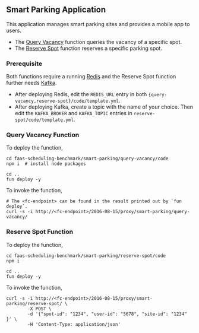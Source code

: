 
## Smart Parking Application

This application manages smart parking sites and provides a mobile app to users.
- The [Query Vacancy](#query-vacancy-function) function queries the vacancy of a specific spot.
- The [Reserve Spot](#reserve-spot-function) function reserves a specific parking spot.

### Prerequisite

Both functions require a running [Redis](https://redis.io/) and the Reserve Spot function further needs [Kafka](https://kafka.apache.org/).
- After deploying Redis, edit the `REDIS_URL` entry in both `{query-vacancy,reserve-spot}/code/template.yml`.
- After deploying Kafka, create a topic with the name of your choice. Then edit the `KAFKA_BROKER` and `KAFKA_TOPIC` entries in `reserve-spot/code/template.yml`.

### Query Vacancy Function

To deploy the function,

```
cd faas-scheduling-benchmark/smart-parking/query-vacancy/code
npm i  # install node packages

cd ..
fun deploy -y
```

To invoke the function,

```
# The <fc-endpoint> can be found in the result printed out by `fun deploy`.
curl -s -i http://<fc-endpoint>/2016-08-15/proxy/smart-parking/query-vacancy/
```

### Reserve Spot Function

To deploy the function,

```
cd faas-scheduling-benchmark/smart-parking/reserve-spot/code
npm i

cd ..
fun deploy -y
```

To invoke the function,

```
curl -s -i http://<fc-endpoint>/2016-08-15/proxy/smart-parking/reserve-spot/ \
        -X POST \
        -d '{"spot-id": "1234", "user-id": "5678", "site-id": "1234" }' \
        -H 'Content-Type: application/json'
```
